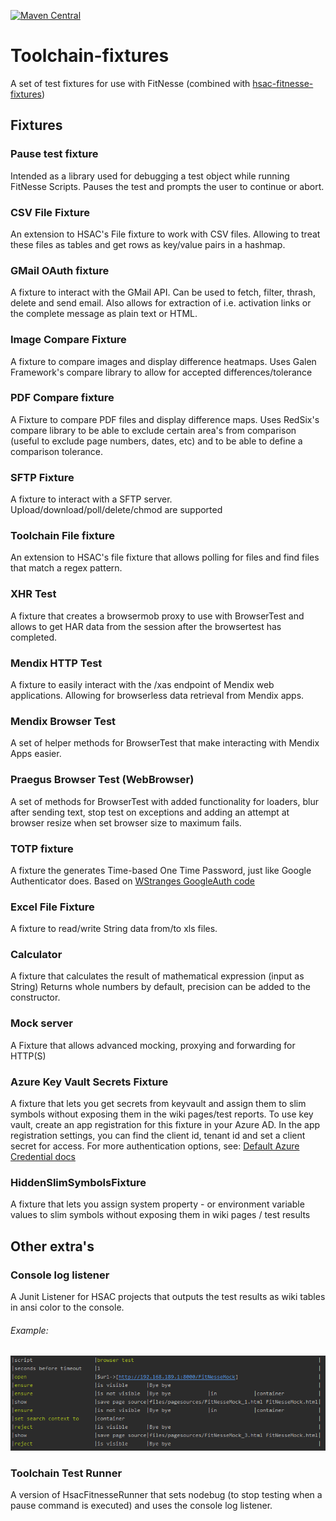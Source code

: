 [![Maven Central](https://img.shields.io/maven-central/v/nl.praegus/toolchain-fixtures.svg?maxAge=21600)](https://mvnrepository.com/artifact/nl.praegus/toolchain-fixtures)
# Toolchain-fixtures
A set of test fixtures for use with FitNesse (combined with [hsac-fitnesse-fixtures](https://github.com/fhoeben/hsac-fitnesse-fixtures))

## Fixtures
### Pause test fixture
Intended as a library used for debugging a test object while running FitNesse Scripts.
Pauses the test and prompts the user to continue or abort.

### CSV File Fixture
An extension to HSAC's File fixture to work with CSV files. Allowing to treat these files as tables and get rows as key/value pairs in a hashmap.

### GMail OAuth fixture
A fixture to interact with the GMail API. Can be used to fetch, filter, thrash, delete and send email.
Also allows for extraction of i.e. activation links or the complete message as plain text or HTML.

### Image Compare Fixture
A fixture to compare images and display difference heatmaps.
Uses Galen Framework's compare library to allow for accepted differences/tolerance

### PDF Compare fixture
A Fixture to compare PDF files and display difference maps.
Uses RedSix's compare library to be able to exclude certain area's from comparison (useful to exclude page numbers, dates, etc) and to be able to define a comparison tolerance.

### SFTP Fixture
A fixture to interact with a SFTP server. Upload/download/poll/delete/chmod are supported

### Toolchain File fixture
An extension to HSAC's file fixture that allows polling for files and find files that match a regex pattern.

### XHR Test
A fixture that creates a browsermob proxy to use with BrowserTest and allows to get HAR data from the session after the browsertest has completed.

### Mendix HTTP Test
A fixture to easily interact with the /xas endpoint of Mendix web applications. Allowing for browserless data retrieval from Mendix apps.

### Mendix Browser Test
A set of helper methods for BrowserTest that make interacting with Mendix Apps easier.

### Praegus Browser Test (WebBrowser)
A set of methods for BrowserTest with added functionality for loaders, blur after sending text, stop test on exceptions and adding an attempt at browser resize when set browser size to maximum fails.

### TOTP fixture
A fixture the generates Time-based One Time Password, just like Google Authenticator does. 
Based on [WStranges GoogleAuth code](https://github.com/wstrange/GoogleAuth)

### Excel File Fixture
A fixture to read/write String data from/to xls files.

### Calculator
A fixture that calculates the result of mathematical expression (input as String)
Returns whole numbers by default, precision can be added to the constructor. 

### Mock server
A Fixture that allows advanced mocking, proxying and forwarding for HTTP(S)

### Azure Key Vault Secrets Fixture
A fixture that lets you get secrets from keyvault and assign them to slim symbols without exposing them in the wiki pages/test reports.
To use key vault, create an app registration for this fixture in your Azure AD. In the app registration settings, you can find the client id, tenant id and set a client secret for access.
For more authentication options, see: [Default Azure Credential docs](https://docs.microsoft.com/en-us/java/api/com.azure.identity.defaultazurecredential?view=azure-java-stable)

### HiddenSlimSymbolsFixture
A fixture that lets you assign system property - or environment variable values to slim symbols without exposing them in wiki pages / test results 

## Other extra's

### Console log listener
A Junit Listener for HSAC projects that outputs the test results as wiki tables in ansi color to the console.
###### Example:
![Console output example](https://raw.githubusercontent.com/tcnh/binstore/master/console.PNG)

### Toolchain Test Runner
A version of HsacFitnesseRunner that sets nodebug (to stop testing when a pause command is executed) and uses the console log listener.

